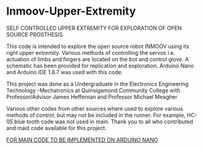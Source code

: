# Inmoov-Upper-Extremity
SELF CONTROLLED UPPER EXTREMITY FOR EXPLORATION OF OPEN SOURCE PROSTHESIS 

This code is intended to explore the open source robot INMOOV using its right upper extremity.
Various methods of controlling the servos i.e. actuation of limbs and fingers are located 
on the bot and control glove. A schematic has been provided for replication and exploration. 
Arduino Nano and Arduino IDE 1.8.7 was used with this code.

This project was done as a Undergraduate in the Electronics Engineering Technology -Mechatronics at Quinsigamond Community College
with Professor/Advisor James Heffernan and Professor Michael Meagher

Various other codes from other sources where used to explore various methods of control, 
but may not be included in the runner. For example, HC-05 blue tooth code was not used in main.
Thank you to all who contributed and maid code available for this project.

[FOR MAIN CODE TO BE IMPLEMENTED ON ARDUINO NANO](INMOOV_NANO_RUNNER/INMOOV_NANO_RUNNER.INO)
